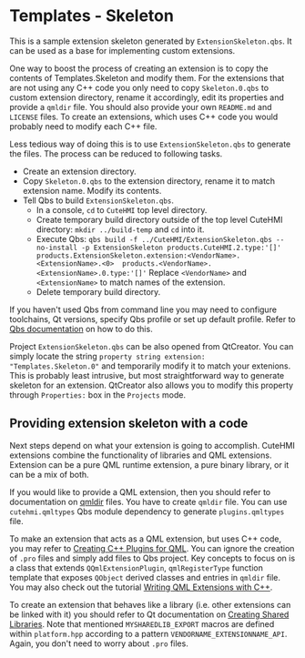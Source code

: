 # Templates - Skeleton

This is a sample extension skeleton generated by `ExtensionSkeleton.qbs`. It can be used as a base for implementing custom
extensions.

One way to boost the process of creating an extension is to copy the contents of Templates.Skeleton and modify them. For the
extensions that are not using any C++ code you only need to copy `Skeleton.0.qbs` to custom extension directory, rename it
accordingly, edit its properties and provide a `qmldir` file. You should also provide your own `README.md` and `LICENSE` files. To
create an extensions, which uses C++ code you would probably need to modify each C++ file.

Less tedious way of doing this is to use `ExtensionSkeleton.qbs` to generate the files. The process can be reduced to following
tasks.

- Create an extension directory.
- Copy `Skeleton.0.qbs` to the extension directory, rename it to match extension name. Modify its contents.
- Tell Qbs to build `ExtensionSkeleton.qbs`.
    - In a console, `cd` to `CuteHMI` top level directory.
    - Create temporary build directory outside of the top level CuteHMI directory: `mkdir ../build-temp` and `cd` into it.
    - Execute Qbs: `qbs build -f ../CuteHMI/ExtensionSkeleton.qbs --no-install -p ExtensionSkeleton products.CuteHMI.2.type:'[]' products.ExtensionSkeleton.extension:<VendorName>.<ExtensionName>.<0>  products.<VendorName>.<ExtensionName>.0.type:'[]'`
      Replace `<VendorName>` and `<ExtensionName>` to match names of the extension.
    - Delete temporary build directory.

If you haven't used Qbs from command line you may need to configure toolchains, Qt versions, specify Qbs profile or set up default
profile. Refer to [Qbs documentation](https://doc.qt.io/qbs/qt-versions.html) on how to do this.

Project `ExtensionSkeleton.qbs` can be also opened from QtCreator. You can simply locate the string
`property string extension: "Templates.Skeleton.0"` and temporarily modify it to match your extenions. This is probably least
intrusive, but most straightforward way to generate skeleton for an extension. QtCreator also allows you to modify this property
through `Properties:` box in the `Projects` mode.


## Providing extension skeleton with a code

Next steps depend on what your extension is going to accomplish. CuteHMI
extensions combine the functionality of libraries and QML extensions. Extension
can be a pure QML runtime extension, a pure binary library, or it can be a mix
of both.

If you would like to provide a QML extension, then you should refer to
documentation on [qmldir](https://doc.qt.io/qt-5/qtqml-modules-qmldir.html)
files. You have to create `qmldir` file. You can use `cutehmi.qmltypes` Qbs
module dependency to generate `plugins.qmltypes` file.

To make an extension that acts as a QML extension, but uses C++ code, you may
refer to [Creating C++ Plugins for QML](https://doc.qt.io/qt-5/qtqml-modules-cppplugins.html).
You can ignore the creation of `.pro` files and simply add files to Qbs project.
Key concepts to focus on is a class that extends `QQmlExtensionPlugin`,
`qmlRegisterType` function template that exposes `QObject` derived classes and
entries in `qmldir` file. You may also check out the tutorial
[Writing QML Extensions with C++](https://doc.qt.io/qt-5/qtqml-tutorials-extending-qml-example.html).

To create an extension that behaves like a library (i.e. other extensions can be
linked with it) you should refer to Qt documentation on
[Creating Shared Libraries](https://doc.qt.io/qt-5/sharedlibrary.html).
Note that mentioned `MYSHAREDLIB_EXPORT` macros are defined within
`platform.hpp` according to a pattern `VENDORNAME_EXTENSIONNAME_API`. Again,
you don't need to worry about `.pro` files.
